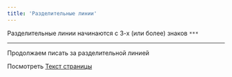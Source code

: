 ```yaml
---
title: 'Разделительные линии'
---
```


Разделительные линии начинаются с 3-х (или более) знаков `***` 
***
Продолжаем писать за разделительной линией


Посмотреть [Текст страницы](pathname:///files/howto/line.txt)